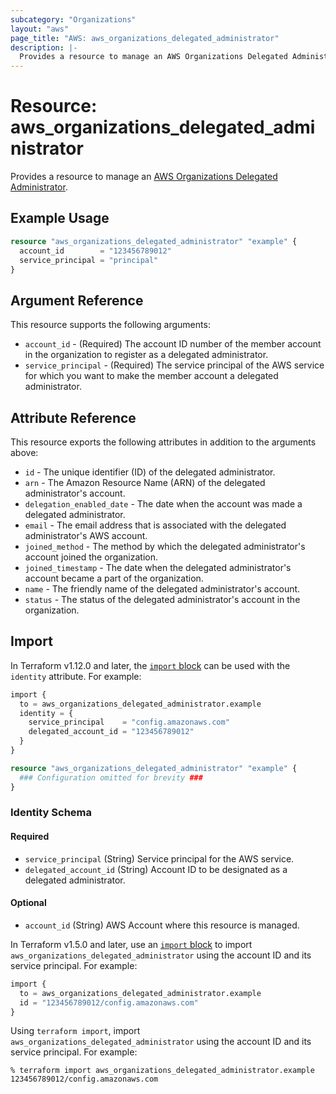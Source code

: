 ```yaml
---
subcategory: "Organizations"
layout: "aws"
page_title: "AWS: aws_organizations_delegated_administrator"
description: |-
  Provides a resource to manage an AWS Organizations Delegated Administrator.
---
```


# Resource: aws_organizations_delegated_administrator

Provides a resource to manage an [AWS Organizations Delegated Administrator](https://docs.aws.amazon.com/organizations/latest/APIReference/API_RegisterDelegatedAdministrator.html).

## Example Usage

```terraform
resource "aws_organizations_delegated_administrator" "example" {
  account_id        = "123456789012"
  service_principal = "principal"
}
```

## Argument Reference

This resource supports the following arguments:

* `account_id` - (Required) The account ID number of the member account in the organization to register as a delegated administrator.
* `service_principal` - (Required) The service principal of the AWS service for which you want to make the member account a delegated administrator.

## Attribute Reference

This resource exports the following attributes in addition to the arguments above:

* `id` - The unique identifier (ID) of the delegated administrator.
* `arn` - The Amazon Resource Name (ARN) of the delegated administrator's account.
* `delegation_enabled_date` - The date when the account was made a delegated administrator.
* `email` - The email address that is associated with the delegated administrator's AWS account.
* `joined_method` - The method by which the delegated administrator's account joined the organization.
* `joined_timestamp` - The date when the delegated administrator's account became a part of the organization.
* `name` - The friendly name of the delegated administrator's account.
* `status` - The status of the delegated administrator's account in the organization.

## Import

In Terraform v1.12.0 and later, the [`import` block](https://developer.hashicorp.com/terraform/language/import) can be used with the `identity` attribute. For example:

```terraform
import {
  to = aws_organizations_delegated_administrator.example
  identity = {
    service_principal    = "config.amazonaws.com"
    delegated_account_id = "123456789012"
  }
}

resource "aws_organizations_delegated_administrator" "example" {
  ### Configuration omitted for brevity ###
}
```

### Identity Schema

#### Required

* `service_principal` (String) Service principal for the AWS service.
* `delegated_account_id` (String) Account ID to be designated as a delegated administrator.

#### Optional

- `account_id` (String) AWS Account where this resource is managed.

In Terraform v1.5.0 and later, use an [`import` block](https://developer.hashicorp.com/terraform/language/import) to import `aws_organizations_delegated_administrator` using the account ID and its service principal. For example:

```terraform
import {
  to = aws_organizations_delegated_administrator.example
  id = "123456789012/config.amazonaws.com"
}
```

Using `terraform import`, import `aws_organizations_delegated_administrator` using the account ID and its service principal. For example:

```console
% terraform import aws_organizations_delegated_administrator.example 123456789012/config.amazonaws.com
```
